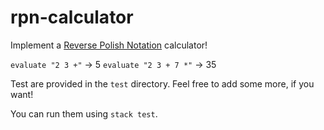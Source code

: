 # rpn-calculator

Implement a [Reverse Polish Notation](https://en.wikipedia.org/wiki/Reverse_Polish_notation) calculator!

`evaluate "2 3 +"` -> 5
`evaluate "2 3 + 7 *"` -> 35


Test are provided in the `test` directory. Feel free to add some more, if you want!

You can run them using `stack test`.
